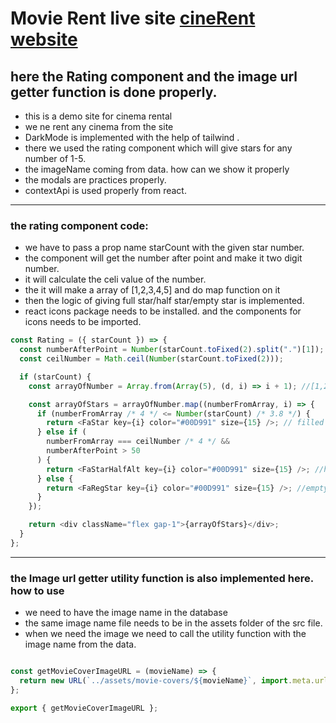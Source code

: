 # Movie Rent live site [cineRent website](https://github.com/vitejs/vite-plugin-react/blob/main/packages/plugin-react/README.md) 

## here the Rating component and the image url getter function is done properly.

* this is a demo site for cinema rental
* we ne rent any cinema from the site
* DarkMode is implemented with the help of tailwind .
* there we used the rating component which will give stars for any number of 1-5.
* the imageName coming from data. how can we show it properly
* the modals are practices properly.
* contextApi is used properly from react.

___


### the rating component code:

* we have to pass a prop name starCount with the given star number.
* the component will get the number after point and make it two digit number.
* it will calculate the celi value of the number. 
* the it will make a array of [1,2,3,4,5] and do map function on it
* then the logic of giving full star/half star/empty star is implemented.
* react icons package needs to be installed. and the components for icons needs to be imported. 

```js
const Rating = ({ starCount }) => {
  const numberAfterPoint = Number(starCount.toFixed(2).split(".")[1]);
  const ceilNumber = Math.ceil(Number(starCount.toFixed(2)));

  if (starCount) {
    const arrayOfNumber = Array.from(Array(5), (d, i) => i + 1); //[1,2,3,4,5]

    const arrayOfStars = arrayOfNumber.map((numberFromArray, i) => {
      if (numberFromArray /* 4 */ <= Number(starCount) /* 3.8 */) {
        return <FaStar key={i} color="#00D991" size={15} />; // filled star
      } else if (
        numberFromArray === ceilNumber /* 4 */ &&
        numberAfterPoint > 50
      ) {
        return <FaStarHalfAlt key={i} color="#00D991" size={15} />; //half star
      } else {
        return <FaRegStar key={i} color="#00D991" size={15} />; //empty star
      }
    });

    return <div className="flex gap-1">{arrayOfStars}</div>;
  }
};

```
___

### the Image url getter utility function is also implemented here. how to use

* we need to have the image name in the database
* the same image name file needs to be in the assets folder of the src file.
* when we need the image we need to call the utility function with the image name from the data.

```js

const getMovieCoverImageURL = (movieName) => {
  return new URL(`../assets/movie-covers/${movieName}`, import.meta.url).href;
};

export { getMovieCoverImageURL };

```
